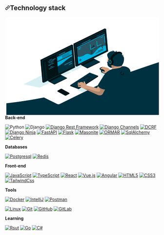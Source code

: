 <h2 dir="auto"><a id="user-content-technology-stack" class="anchor" aria-hidden="true" href="#technology-stack"><svg class="octicon octicon-link" viewBox="0 0 16 16" version="1.1" width="16" height="16" aria-hidden="true"><path d="m7.775 3.275 1.25-1.25a3.5 3.5 0 1 1 4.95 4.95l-2.5 2.5a3.5 3.5 0 0 1-4.95 0 .751.751 0 0 1 .018-1.042.751.751 0 0 1 1.042-.018 1.998 1.998 0 0 0 2.83 0l2.5-2.5a2.002 2.002 0 0 0-2.83-2.83l-1.25 1.25a.751.751 0 0 1-1.042-.018.751.751 0 0 1-.018-1.042Zm-4.69 9.64a1.998 1.998 0 0 0 2.83 0l1.25-1.25a.751.751 0 0 1 1.042.018.751.751 0 0 1 .018 1.042l-1.25 1.25a3.5 3.5 0 1 1-4.95-4.95l2.5-2.5a3.5 3.5 0 0 1 4.95 0 .751.751 0 0 1-.018 1.042.751.751 0 0 1-1.042.018 1.998 1.998 0 0 0-2.83 0l-2.5 2.5a1.998 1.998 0 0 0 0 2.83Z"></path></svg></a>Technology stack</h2>
<p dir="auto"><img align="right" alt="GIF" src="https://github.com/rollex60/rollex60/blob/main/code.gif?raw=true" width="500" height="320" data-animated-image="" style="max-width: 100%;"></p>
<p dir="auto"><strong>Back-end</strong></p>
<p dir="auto"><img src="https://camo.githubusercontent.com/66827c53581cfee18c55618697d74a3c6167932d3c1980fba2019ef7a3e553b0/68747470733a2f2f696d672e736869656c64732e696f2f62616467652f2d507974686f6e2d626c61636b3f7374796c653d666c61742d737175617265266c6f676f3d507974686f6e" alt="Python" data-canonical-src="https://img.shields.io/badge/-Python-black?style=flat-square&amp;logo=Python" style="max-width: 100%;">
<img src="https://camo.githubusercontent.com/eb8d7eef4c7ab128ee2e8232f3d22cacf840b84e29023a33523322669db65401/68747470733a2f2f696d672e736869656c64732e696f2f62616467652f2d446a616e676f2d3061616434383f7374796c653d666c61742d737175617265266c6f676f3d446a616e676f" alt="Django" data-canonical-src="https://img.shields.io/badge/-Django-0aad48?style=flat-square&amp;logo=Django" style="max-width: 100%;">
<a target="_blank" rel="noopener noreferrer nofollow" href="https://camo.githubusercontent.com/31b059d55d69f69db05c3c97eebc6b83d0e3e71f94ade208379a4936cad43590/68747470733a2f2f696d672e736869656c64732e696f2f62616467652f4452462d7265643f7374796c653d666c61742d737175617265266c6f676f3d446a616e676f"><img src="https://camo.githubusercontent.com/31b059d55d69f69db05c3c97eebc6b83d0e3e71f94ade208379a4936cad43590/68747470733a2f2f696d672e736869656c64732e696f2f62616467652f4452462d7265643f7374796c653d666c61742d737175617265266c6f676f3d446a616e676f" alt="Django Rest Framework" data-canonical-src="https://img.shields.io/badge/DRF-red?style=flat-square&amp;logo=Django" style="max-width: 100%;"></a>
<a target="_blank" rel="noopener noreferrer nofollow" href="https://camo.githubusercontent.com/76a8ca65ea45604ace6d6408510e4a16864599759b16849791538ffe9098c726/68747470733a2f2f696d672e736869656c64732e696f2f62616467652f2d446a616e676f5f4368616e6e656c732d3436613266313f7374796c653d666c61742d737175617265266c6f676f3d446a616e676f"><img src="https://camo.githubusercontent.com/76a8ca65ea45604ace6d6408510e4a16864599759b16849791538ffe9098c726/68747470733a2f2f696d672e736869656c64732e696f2f62616467652f2d446a616e676f5f4368616e6e656c732d3436613266313f7374796c653d666c61742d737175617265266c6f676f3d446a616e676f" alt="Django Channels" data-canonical-src="https://img.shields.io/badge/-Django_Channels-46a2f1?style=flat-square&amp;logo=Django" style="max-width: 100%;"></a>
<a target="_blank" rel="noopener noreferrer nofollow" href="https://camo.githubusercontent.com/b32f5e8ad358c464ca8cdf525c3cb40837008380391c48c2b330f6bfc460ccf2/68747470733a2f2f696d672e736869656c64732e696f2f62616467652f2d444352462d3436613266313f7374796c653d666c61742d737175617265266c6f676f3d446a616e676f"><img src="https://camo.githubusercontent.com/b32f5e8ad358c464ca8cdf525c3cb40837008380391c48c2b330f6bfc460ccf2/68747470733a2f2f696d672e736869656c64732e696f2f62616467652f2d444352462d3436613266313f7374796c653d666c61742d737175617265266c6f676f3d446a616e676f" alt="DCRF" data-canonical-src="https://img.shields.io/badge/-DCRF-46a2f1?style=flat-square&amp;logo=Django" style="max-width: 100%;"></a>
<a target="_blank" rel="noopener noreferrer nofollow" href="https://camo.githubusercontent.com/87c4ee7435b0265f066eb836cb65f86221c4ca13b80bc73004a0d968981cc0d1/68747470733a2f2f696d672e736869656c64732e696f2f62616467652f2d446a616e676f5f4e696e6a612d2532333442333243333f7374796c653d666c61742d737175617265266c6f676f3d446a616e676f"><img src="https://camo.githubusercontent.com/87c4ee7435b0265f066eb836cb65f86221c4ca13b80bc73004a0d968981cc0d1/68747470733a2f2f696d672e736869656c64732e696f2f62616467652f2d446a616e676f5f4e696e6a612d2532333442333243333f7374796c653d666c61742d737175617265266c6f676f3d446a616e676f" alt="Django Ninja" data-canonical-src="https://img.shields.io/badge/-Django_Ninja-%234B32C3?style=flat-square&amp;logo=Django" style="max-width: 100%;"></a>
<a target="_blank" rel="noopener noreferrer nofollow" href="https://camo.githubusercontent.com/e81292e1ecd7af339d5f3e681ce57064d78cb3e5ce6ae78251644c02c525e281/68747470733a2f2f696d672e736869656c64732e696f2f62616467652f2d466173744150492d2532333030433742373f7374796c653d666c61742d737175617265266c6f676f3d46617374415049"><img src="https://camo.githubusercontent.com/e81292e1ecd7af339d5f3e681ce57064d78cb3e5ce6ae78251644c02c525e281/68747470733a2f2f696d672e736869656c64732e696f2f62616467652f2d466173744150492d2532333030433742373f7374796c653d666c61742d737175617265266c6f676f3d46617374415049" alt="FastAPI" data-canonical-src="https://img.shields.io/badge/-FastAPI-%2300C7B7?style=flat-square&amp;logo=FastAPI" style="max-width: 100%;"></a>
<a target="_blank" rel="noopener noreferrer nofollow" href="https://camo.githubusercontent.com/3af53f77d69af05f719a9ab709e178c3e32c0b208e225f42d01bc167d7cd8ca0/68747470733a2f2f696d672e736869656c64732e696f2f62616467652f2d466c61736b2d2532333263336535303f7374796c653d666c61742d737175617265266c6f676f3d466c61736b"><img src="https://camo.githubusercontent.com/3af53f77d69af05f719a9ab709e178c3e32c0b208e225f42d01bc167d7cd8ca0/68747470733a2f2f696d672e736869656c64732e696f2f62616467652f2d466c61736b2d2532333263336535303f7374796c653d666c61742d737175617265266c6f676f3d466c61736b" alt="Flask" data-canonical-src="https://img.shields.io/badge/-Flask-%232c3e50?style=flat-square&amp;logo=Flask" style="max-width: 100%;"></a>
<a target="_blank" rel="noopener noreferrer nofollow" href="https://camo.githubusercontent.com/09793efb99e7523f2237f236f651b0652ba9cda4bfa249a66a8d9d5514719501/68747470733a2f2f696d672e736869656c64732e696f2f62616467652f2d4d61736f6e6974652d626c75653f7374796c653d666c61742d737175617265266c6f676f3d4d61736f6e697465"><img src="https://camo.githubusercontent.com/09793efb99e7523f2237f236f651b0652ba9cda4bfa249a66a8d9d5514719501/68747470733a2f2f696d672e736869656c64732e696f2f62616467652f2d4d61736f6e6974652d626c75653f7374796c653d666c61742d737175617265266c6f676f3d4d61736f6e697465" alt="Masonite" data-canonical-src="https://img.shields.io/badge/-Masonite-blue?style=flat-square&amp;logo=Masonite" style="max-width: 100%;"></a>
<a target="_blank" rel="noopener noreferrer nofollow" href="https://camo.githubusercontent.com/4dee3a95be8e70e2fdec07e63fb67841b3a4e6a0154de9acbbb6f5b87ba4b83d/68747470733a2f2f696d672e736869656c64732e696f2f62616467652f2d4f524d41522d4444303033313f7374796c653d666c61742d737175617265266c6f676f3d4f524d4152"><img src="https://camo.githubusercontent.com/4dee3a95be8e70e2fdec07e63fb67841b3a4e6a0154de9acbbb6f5b87ba4b83d/68747470733a2f2f696d672e736869656c64732e696f2f62616467652f2d4f524d41522d4444303033313f7374796c653d666c61742d737175617265266c6f676f3d4f524d4152" alt="ORMAR" data-canonical-src="https://img.shields.io/badge/-ORMAR-DD0031?style=flat-square&amp;logo=ORMAR" style="max-width: 100%;"></a>
<a target="_blank" rel="noopener noreferrer nofollow" href="https://camo.githubusercontent.com/d543fff80e3669fbdbc647ce25f20917476273ff755a4b0f4f2113a677739dfe/68747470733a2f2f696d672e736869656c64732e696f2f62616467652f2d53716c416c6368656d792d4643413132313f7374796c653d666c61742d737175617265266c6f676f3d53716c416c6368656d79"><img src="https://camo.githubusercontent.com/d543fff80e3669fbdbc647ce25f20917476273ff755a4b0f4f2113a677739dfe/68747470733a2f2f696d672e736869656c64732e696f2f62616467652f2d53716c416c6368656d792d4643413132313f7374796c653d666c61742d737175617265266c6f676f3d53716c416c6368656d79" alt="SqlAlchemy" data-canonical-src="https://img.shields.io/badge/-SqlAlchemy-FCA121?style=flat-square&amp;logo=SqlAlchemy" style="max-width: 100%;"></a>
<a target="_blank" rel="noopener noreferrer nofollow" href="https://camo.githubusercontent.com/1fff5df6b8c39fefa0809b5f68b9469d69757807c8b1994ca87ea6277fce5b22/68747470733a2f2f696d672e736869656c64732e696f2f62616467652f2d43656c6572792d2532333030433742373f7374796c653d666c61742d737175617265266c6f676f3d43656c657279"><img src="https://camo.githubusercontent.com/1fff5df6b8c39fefa0809b5f68b9469d69757807c8b1994ca87ea6277fce5b22/68747470733a2f2f696d672e736869656c64732e696f2f62616467652f2d43656c6572792d2532333030433742373f7374796c653d666c61742d737175617265266c6f676f3d43656c657279" alt="Celery" data-canonical-src="https://img.shields.io/badge/-Celery-%2300C7B7?style=flat-square&amp;logo=Celery" style="max-width: 100%;"></a></p>
<p dir="auto"><strong>Databases</strong></p>
<p dir="auto"><a target="_blank" rel="noopener noreferrer nofollow" href="https://camo.githubusercontent.com/1721875facfd6e2c719648650f53fe7eb33ec008e9032d129a9b0bb69f5e8136/68747470733a2f2f696d672e736869656c64732e696f2f62616467652f2d506f737467726573716c2d2532333263336535303f7374796c653d666c61742d737175617265266c6f676f3d506f737467726573716c"><img src="https://camo.githubusercontent.com/1721875facfd6e2c719648650f53fe7eb33ec008e9032d129a9b0bb69f5e8136/68747470733a2f2f696d672e736869656c64732e696f2f62616467652f2d506f737467726573716c2d2532333263336535303f7374796c653d666c61742d737175617265266c6f676f3d506f737467726573716c" alt="Postgresql" data-canonical-src="https://img.shields.io/badge/-Postgresql-%232c3e50?style=flat-square&amp;logo=Postgresql" style="max-width: 100%;"></a>
<a target="_blank" rel="noopener noreferrer nofollow" href="https://camo.githubusercontent.com/dc32909d12e70339fae97aea401080055ca65944dd6e930eb74084eda1bb3d73/68747470733a2f2f696d672e736869656c64732e696f2f62616467652f2d52656469732d4643413132313f7374796c653d666c61742d737175617265266c6f676f3d5265646973"><img src="https://camo.githubusercontent.com/dc32909d12e70339fae97aea401080055ca65944dd6e930eb74084eda1bb3d73/68747470733a2f2f696d672e736869656c64732e696f2f62616467652f2d52656469732d4643413132313f7374796c653d666c61742d737175617265266c6f676f3d5265646973" alt="Redis" data-canonical-src="https://img.shields.io/badge/-Redis-FCA121?style=flat-square&amp;logo=Redis" style="max-width: 100%;"></a></p>
<p dir="auto"><strong>Front-end</strong></p>
<p dir="auto"><a target="_blank" rel="noopener noreferrer nofollow" href="https://camo.githubusercontent.com/a1309b252e82434062012a8073fa9fc1416a96289b7ca11555577b9fbe1cf03e/68747470733a2f2f696d672e736869656c64732e696f2f62616467652f2d4a6176615363726970742d2532334637444631433f7374796c653d666c61742d737175617265266c6f676f3d6a617661736372697074266c6f676f436f6c6f723d303030303030266c6162656c436f6c6f723d25323346374446314326636f6c6f723d253233464643453541"><img src="https://camo.githubusercontent.com/a1309b252e82434062012a8073fa9fc1416a96289b7ca11555577b9fbe1cf03e/68747470733a2f2f696d672e736869656c64732e696f2f62616467652f2d4a6176615363726970742d2532334637444631433f7374796c653d666c61742d737175617265266c6f676f3d6a617661736372697074266c6f676f436f6c6f723d303030303030266c6162656c436f6c6f723d25323346374446314326636f6c6f723d253233464643453541" alt="JavaScript" data-canonical-src="https://img.shields.io/badge/-JavaScript-%23F7DF1C?style=flat-square&amp;logo=javascript&amp;logoColor=000000&amp;labelColor=%23F7DF1C&amp;color=%23FFCE5A" style="max-width: 100%;"></a>
<a target="_blank" rel="noopener noreferrer nofollow" href="https://camo.githubusercontent.com/d60afb008bc0bcde7ea8720637928cb02c0f9a6d795dad7382f688a17e7515de/68747470733a2f2f696d672e736869656c64732e696f2f62616467652f2d547970655363726970742d3030374143433f7374796c653d666c61742d737175617265266c6f676f3d74797065736372697074266c6f676f436f6c6f723d7768697465"><img src="https://camo.githubusercontent.com/d60afb008bc0bcde7ea8720637928cb02c0f9a6d795dad7382f688a17e7515de/68747470733a2f2f696d672e736869656c64732e696f2f62616467652f2d547970655363726970742d3030374143433f7374796c653d666c61742d737175617265266c6f676f3d74797065736372697074266c6f676f436f6c6f723d7768697465" alt="TypeScript" data-canonical-src="https://img.shields.io/badge/-TypeScript-007ACC?style=flat-square&amp;logo=typescript&amp;logoColor=white" style="max-width: 100%;"></a>
<a target="_blank" rel="noopener noreferrer nofollow" href="https://camo.githubusercontent.com/af1a266baaf3e00943c194489aa69c5e7d52f5eb96dad2605c850b3877d2ed2e/68747470733a2f2f696d672e736869656c64732e696f2f62616467652f2d52656163742d2532333263336535303f7374796c653d666c61742d737175617265266c6f676f3d7265616374"><img src="https://camo.githubusercontent.com/af1a266baaf3e00943c194489aa69c5e7d52f5eb96dad2605c850b3877d2ed2e/68747470733a2f2f696d672e736869656c64732e696f2f62616467652f2d52656163742d2532333263336535303f7374796c653d666c61742d737175617265266c6f676f3d7265616374" alt="React" data-canonical-src="https://img.shields.io/badge/-React-%232c3e50?style=flat-square&amp;logo=react" style="max-width: 100%;"></a>
<a target="_blank" rel="noopener noreferrer nofollow" href="https://camo.githubusercontent.com/22dc91534814d7b9afa689c445c490c0f8cff057bd1a95d1729410c3a4b8c57c/68747470733a2f2f696d672e736869656c64732e696f2f62616467652f2d5675652e6a732d2532333263336535303f7374796c653d666c61742d737175617265266c6f676f3d7675652d646f742d6a73"><img src="https://camo.githubusercontent.com/22dc91534814d7b9afa689c445c490c0f8cff057bd1a95d1729410c3a4b8c57c/68747470733a2f2f696d672e736869656c64732e696f2f62616467652f2d5675652e6a732d2532333263336535303f7374796c653d666c61742d737175617265266c6f676f3d7675652d646f742d6a73" alt="Vue.js" data-canonical-src="https://img.shields.io/badge/-Vue.js-%232c3e50?style=flat-square&amp;logo=vue-dot-js" style="max-width: 100%;"></a>
<a target="_blank" rel="noopener noreferrer nofollow" href="https://camo.githubusercontent.com/3f8de05d3c021c73f0f0779fcdd0d47086e62b944f84db8b504ef88f5ba2dab0/68747470733a2f2f696d672e736869656c64732e696f2f62616467652f2d416e67756c61722d4444303033313f7374796c653d666c61742d737175617265266c6f676f3d616e67756c6172266c6f676f436f6c6f723d776869746572"><img src="https://camo.githubusercontent.com/3f8de05d3c021c73f0f0779fcdd0d47086e62b944f84db8b504ef88f5ba2dab0/68747470733a2f2f696d672e736869656c64732e696f2f62616467652f2d416e67756c61722d4444303033313f7374796c653d666c61742d737175617265266c6f676f3d616e67756c6172266c6f676f436f6c6f723d776869746572" alt="Angular" data-canonical-src="https://img.shields.io/badge/-Angular-DD0031?style=flat-square&amp;logo=angular&amp;logoColor=whiter" style="max-width: 100%;"></a>
<a target="_blank" rel="noopener noreferrer nofollow" href="https://camo.githubusercontent.com/9a7c8c4ee62739436a191706be9f786a813dc377ce778522da198cb94874dc22/68747470733a2f2f696d672e736869656c64732e696f2f62616467652f2d48544d4c352d2532334534344432373f7374796c653d666c61742d737175617265266c6f676f3d68746d6c35266c6f676f436f6c6f723d666666666666"><img src="https://camo.githubusercontent.com/9a7c8c4ee62739436a191706be9f786a813dc377ce778522da198cb94874dc22/68747470733a2f2f696d672e736869656c64732e696f2f62616467652f2d48544d4c352d2532334534344432373f7374796c653d666c61742d737175617265266c6f676f3d68746d6c35266c6f676f436f6c6f723d666666666666" alt="HTML5" data-canonical-src="https://img.shields.io/badge/-HTML5-%23E44D27?style=flat-square&amp;logo=html5&amp;logoColor=ffffff" style="max-width: 100%;"></a>
<a target="_blank" rel="noopener noreferrer nofollow" href="https://camo.githubusercontent.com/19d98ab99fe0a1a5c00ef27920be3ada8548f2476877db0598960ac2a5f8788d/68747470733a2f2f696d672e736869656c64732e696f2f62616467652f2d435353332d2532333135373242363f7374796c653d666c61742d737175617265266c6f676f3d63737333"><img src="https://camo.githubusercontent.com/19d98ab99fe0a1a5c00ef27920be3ada8548f2476877db0598960ac2a5f8788d/68747470733a2f2f696d672e736869656c64732e696f2f62616467652f2d435353332d2532333135373242363f7374796c653d666c61742d737175617265266c6f676f3d63737333" alt="CSS3" data-canonical-src="https://img.shields.io/badge/-CSS3-%231572B6?style=flat-square&amp;logo=css3" style="max-width: 100%;"></a>
<a target="_blank" rel="noopener noreferrer nofollow" href="https://camo.githubusercontent.com/0ab5db971cb59d26c31c7cb5e6361f4b3d57893bb25f59ef9b44d04cd64ef76a/68747470733a2f2f696d672e736869656c64732e696f2f62616467652f2d5461696c77696e644373732d2532333161323032633f7374796c653d666c61742d737175617265266c6f676f3d7461696c77696e642d637373"><img src="https://camo.githubusercontent.com/0ab5db971cb59d26c31c7cb5e6361f4b3d57893bb25f59ef9b44d04cd64ef76a/68747470733a2f2f696d672e736869656c64732e696f2f62616467652f2d5461696c77696e644373732d2532333161323032633f7374796c653d666c61742d737175617265266c6f676f3d7461696c77696e642d637373" alt="TailwindCss" data-canonical-src="https://img.shields.io/badge/-TailwindCss-%231a202c?style=flat-square&amp;logo=tailwind-css" style="max-width: 100%;"></a></p>
<p dir="auto"><strong>Tools</strong></p>
<p dir="auto"><a target="_blank" rel="noopener noreferrer nofollow" href="https://camo.githubusercontent.com/4d015bf250194995d899a5d2b90babf1afc4458c1589b93e58fdfa4119749a49/68747470733a2f2f696d672e736869656c64732e696f2f62616467652f2d446f636b65722d3436613266313f7374796c653d666c61742d737175617265266c6f676f3d646f636b6572266c6f676f436f6c6f723d7768697465"><img src="https://camo.githubusercontent.com/4d015bf250194995d899a5d2b90babf1afc4458c1589b93e58fdfa4119749a49/68747470733a2f2f696d672e736869656c64732e696f2f62616467652f2d446f636b65722d3436613266313f7374796c653d666c61742d737175617265266c6f676f3d646f636b6572266c6f676f436f6c6f723d7768697465" alt="Docker" data-canonical-src="https://img.shields.io/badge/-Docker-46a2f1?style=flat-square&amp;logo=docker&amp;logoColor=white" style="max-width: 100%;"></a>
<a target="_blank" rel="noopener noreferrer nofollow" href="https://camo.githubusercontent.com/96ad28f6e9ecf86dac5b7921a10da4b513dcbb1b052053d99910f7a7b9a98b25/68747470733a2f2f696d672e736869656c64732e696f2f62616467652f2d496e74656c6c694a253230494445412d6666636535613f7374796c653d666c61742d737175617265266c6f676f3d6a6574627261696e73"><img src="https://camo.githubusercontent.com/96ad28f6e9ecf86dac5b7921a10da4b513dcbb1b052053d99910f7a7b9a98b25/68747470733a2f2f696d672e736869656c64732e696f2f62616467652f2d496e74656c6c694a253230494445412d6666636535613f7374796c653d666c61742d737175617265266c6f676f3d6a6574627261696e73" alt="IntelliJ" data-canonical-src="https://img.shields.io/badge/-IntelliJ%20IDEA-ffce5a?style=flat-square&amp;logo=jetbrains" style="max-width: 100%;"></a>
<a target="_blank" rel="noopener noreferrer nofollow" href="https://camo.githubusercontent.com/63d5edbb98bb4d51cdb7d146516f0450ad73c889fa76f042f06813edd8c691cc/68747470733a2f2f696d672e736869656c64732e696f2f62616467652f506f73746d616e2d4643413132313f7374796c653d666c61742d737175617265266c6f676f3d706f73746d616e"><img src="https://camo.githubusercontent.com/63d5edbb98bb4d51cdb7d146516f0450ad73c889fa76f042f06813edd8c691cc/68747470733a2f2f696d672e736869656c64732e696f2f62616467652f506f73746d616e2d4643413132313f7374796c653d666c61742d737175617265266c6f676f3d706f73746d616e" alt="Postman" data-canonical-src="https://img.shields.io/badge/Postman-FCA121?style=flat-square&amp;logo=postman" style="max-width: 100%;"></a></p>
<p dir="auto"><a target="_blank" rel="noopener noreferrer nofollow" href="https://camo.githubusercontent.com/566080f1f10a299450280c8b9430bf6c24ce39b71098ccee2ffed461c1b151d3/68747470733a2f2f696d672e736869656c64732e696f2f62616467652f4c696e75782d626c61636b3f7374796c653d666c61742d737175617265266c6f676f3d6c696e7578"><img src="https://camo.githubusercontent.com/566080f1f10a299450280c8b9430bf6c24ce39b71098ccee2ffed461c1b151d3/68747470733a2f2f696d672e736869656c64732e696f2f62616467652f4c696e75782d626c61636b3f7374796c653d666c61742d737175617265266c6f676f3d6c696e7578" alt="Linux" data-canonical-src="https://img.shields.io/badge/Linux-black?style=flat-square&amp;logo=linux" style="max-width: 100%;"></a>
<a target="_blank" rel="noopener noreferrer nofollow" href="https://camo.githubusercontent.com/edd3031a0956c904634f9a394267a6ba61e9a0bb95c9512a1fbc0725b4014d03/68747470733a2f2f696d672e736869656c64732e696f2f62616467652f2d4769742d626c61636b3f7374796c653d666c61742d737175617265266c6f676f3d676974"><img src="https://camo.githubusercontent.com/edd3031a0956c904634f9a394267a6ba61e9a0bb95c9512a1fbc0725b4014d03/68747470733a2f2f696d672e736869656c64732e696f2f62616467652f2d4769742d626c61636b3f7374796c653d666c61742d737175617265266c6f676f3d676974" alt="Git" data-canonical-src="https://img.shields.io/badge/-Git-black?style=flat-square&amp;logo=git" style="max-width: 100%;"></a>
<a target="_blank" rel="noopener noreferrer nofollow" href="https://camo.githubusercontent.com/85dc47a56a4e73ae7b6e64b3b4416785497e74219ae179ae8faaaca10d5a78d9/68747470733a2f2f696d672e736869656c64732e696f2f62616467652f2d4769744875622d3138313731373f7374796c653d666c61742d737175617265266c6f676f3d676974687562"><img src="https://camo.githubusercontent.com/85dc47a56a4e73ae7b6e64b3b4416785497e74219ae179ae8faaaca10d5a78d9/68747470733a2f2f696d672e736869656c64732e696f2f62616467652f2d4769744875622d3138313731373f7374796c653d666c61742d737175617265266c6f676f3d676974687562" alt="GitHub" data-canonical-src="https://img.shields.io/badge/-GitHub-181717?style=flat-square&amp;logo=github" style="max-width: 100%;"></a>
<a target="_blank" rel="noopener noreferrer nofollow" href="https://camo.githubusercontent.com/35b0a4cb52ffc87fc7c464f9f2527dec988b663d0ae86bf8d542ae5649bd2c9e/68747470733a2f2f696d672e736869656c64732e696f2f62616467652f2d4769744c61622d4643413132313f7374796c653d666c61742d737175617265266c6f676f3d6769746c6162"><img src="https://camo.githubusercontent.com/35b0a4cb52ffc87fc7c464f9f2527dec988b663d0ae86bf8d542ae5649bd2c9e/68747470733a2f2f696d672e736869656c64732e696f2f62616467652f2d4769744c61622d4643413132313f7374796c653d666c61742d737175617265266c6f676f3d6769746c6162" alt="GitLab" data-canonical-src="https://img.shields.io/badge/-GitLab-FCA121?style=flat-square&amp;logo=gitlab" style="max-width: 100%;"></a></p>
<p dir="auto"><strong>Learning</strong></p>
<p dir="auto"><a target="_blank" rel="noopener noreferrer nofollow" href="https://camo.githubusercontent.com/46cace680b89677697f20264fd2a4e62062d31f8af9d62ad8a9732106be78869/68747470733a2f2f696d672e736869656c64732e696f2f62616467652f2d527573742d6f72616e67653f7374796c653d666c61742d737175617265266c6f676f3d72757374"><img src="https://camo.githubusercontent.com/46cace680b89677697f20264fd2a4e62062d31f8af9d62ad8a9732106be78869/68747470733a2f2f696d672e736869656c64732e696f2f62616467652f2d527573742d6f72616e67653f7374796c653d666c61742d737175617265266c6f676f3d72757374" alt="Rsut" data-canonical-src="https://img.shields.io/badge/-Rust-orange?style=flat-square&amp;logo=rust" style="max-width: 100%;"></a>
<a target="_blank" rel="noopener noreferrer nofollow" href="https://camo.githubusercontent.com/f778a702448eb19542c0c4463fe44f42c9e43a916a82bf5ec6ca25c36cb7893a/68747470733a2f2f696d672e736869656c64732e696f2f62616467652f2d476f2d677265793f7374796c653d666c61742d737175617265266c6f676f3d676f"><img src="https://camo.githubusercontent.com/f778a702448eb19542c0c4463fe44f42c9e43a916a82bf5ec6ca25c36cb7893a/68747470733a2f2f696d672e736869656c64732e696f2f62616467652f2d476f2d677265793f7374796c653d666c61742d737175617265266c6f676f3d676f" alt="Go" data-canonical-src="https://img.shields.io/badge/-Go-grey?style=flat-square&amp;logo=go" style="max-width: 100%;"></a>
<a target="_blank" rel="noopener noreferrer nofollow" href="https://camo.githubusercontent.com/cf9b18800363c2d71771f5697e8f97da3998c857deb93d32cbe6ec89d4edd910/68747470733a2f2f696d672e736869656c64732e696f2f62616467652f2d25443025413153686172702d3164373262313f7374796c653d666c61742d737175617265266c6f676f3d637368617270"><img src="https://camo.githubusercontent.com/cf9b18800363c2d71771f5697e8f97da3998c857deb93d32cbe6ec89d4edd910/68747470733a2f2f696d672e736869656c64732e696f2f62616467652f2d25443025413153686172702d3164373262313f7374796c653d666c61742d737175617265266c6f676f3d637368617270" alt="С#" data-canonical-src="https://img.shields.io/badge/-%D0%A1Sharp-1d72b1?style=flat-square&amp;logo=csharp" style="max-width: 100%;"></a></p>
</article>
  </div>
</div>
